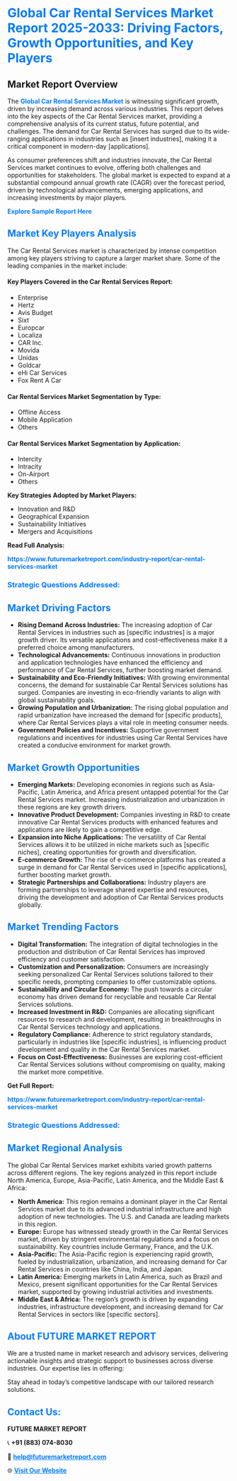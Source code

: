 <h1 style="color: #007BFF;">Global Car Rental Services Market Report 2025-2033: Driving Factors, Growth Opportunities, and Key Players</h1>

<section id="overview">
<h2>Market Report Overview</h2>
<p>The <a href="https://www.futuremarketreport.com/industry-report/car-rental-services-market" style="color: #007BFF; text-decoration: none;"><strong>Global Car Rental Services Market</strong></a> is witnessing significant growth, driven by increasing demand across various industries. This report delves into the key aspects of the Car Rental Services market, providing a comprehensive analysis of its current status, future potential, and challenges. The demand for Car Rental Services has surged due to its wide-ranging applications in industries such as [insert industries], making it a critical component in modern-day [applications].</p>
<p>As consumer preferences shift and industries innovate, the Car Rental Services market continues to evolve, offering both challenges and opportunities for stakeholders. The global market is expected to expand at a substantial compound annual growth rate (CAGR) over the forecast period, driven by technological advancements, emerging applications, and increasing investments by major players.</p>
</section>

<section id="overview">
<p><a href="https://www.futuremarketreport.com/request-sample/reportId=54278" style="color: #007BFF; text-decoration: none;"><strong>Explore Sample Report Here</strong></a></p>
</section>

<section id="key-players">
<h2 style="color: #007BFF;">Market Key Players Analysis</h2>
<p>The Car Rental Services market is characterized by intense competition among key players striving to capture a larger market share. Some of the leading companies in the market include:</p>
<h4>Key Players Covered in the Car Rental Services Report:</h4>
<ul><li>Enterprise</li><li>Hertz</li><li>Avis Budget</li><li>Sixt</li><li>Europcar</li><li>Localiza</li><li>CAR Inc.</li><li>Movida</li><li>Unidas</li><li>Goldcar</li><li>eHi Car Services</li><li>Fox Rent A Car</li></ul>
<h4>Car Rental Services Market Segmentation by Type:</h4>
<ul><li>Offline Access</li><li>Mobile Application</li><li>Others</li></ul>

<h4>Car Rental Services Market Segmentation by Application:</h4>
<ul><li>Intercity</li><li>Intracity</li><li>On-Airport</li><li>Others</li></ul>
<p><strong>Key Strategies Adopted by Market Players:</strong></p>
<ul>
<li>Innovation and R&D</li>
<li>Geographical Expansion</li>
<li>Sustainability Initiatives</li>
<li>Mergers and Acquisitions</li>
</ul>
</section>

<section>
<p><strong>Read Full Analysis: </strong></p><a href="https://www.futuremarketreport.com/industry-report/car-rental-services-market" style="color: #007BFF; text-decoration: none;"><strong>https://www.futuremarketreport.com/industry-report/car-rental-services-market</strong></a>
<h3 style="color: #007BFF;">Strategic Questions Addressed:</h3>
</section>

<section id="driving-factors">
<h2 style="color: #007BFF;">Market Driving Factors</h2>
<ul>
<li><strong>Rising Demand Across Industries:</strong> The increasing adoption of Car Rental Services in industries such as [specific industries] is a major growth driver. Its versatile applications and cost-effectiveness make it a preferred choice among manufacturers.</li>
<li><strong>Technological Advancements:</strong> Continuous innovations in production and application technologies have enhanced the efficiency and performance of Car Rental Services, further boosting market demand.</li>
<li><strong>Sustainability and Eco-Friendly Initiatives:</strong> With growing environmental concerns, the demand for sustainable Car Rental Services solutions has surged. Companies are investing in eco-friendly variants to align with global sustainability goals.</li>
<li><strong>Growing Population and Urbanization:</strong> The rising global population and rapid urbanization have increased the demand for [specific products], where Car Rental Services plays a vital role in meeting consumer needs.</li>
<li><strong>Government Policies and Incentives:</strong> Supportive government regulations and incentives for industries using Car Rental Services have created a conducive environment for market growth.</li>
</ul>
</section>

<section id="growth-opportunities">
<h2 style="color: #007BFF;">Market Growth Opportunities</h2>
<ul>
<li><strong>Emerging Markets:</strong> Developing economies in regions such as Asia-Pacific, Latin America, and Africa present untapped potential for the Car Rental Services market. Increasing industrialization and urbanization in these regions are key growth drivers.</li>
<li><strong>Innovative Product Development:</strong> Companies investing in R&D to create innovative Car Rental Services products with enhanced features and applications are likely to gain a competitive edge.</li>
<li><strong>Expansion into Niche Applications:</strong> The versatility of Car Rental Services allows it to be utilized in niche markets such as [specific niches], creating opportunities for growth and diversification.</li>
<li><strong>E-commerce Growth:</strong> The rise of e-commerce platforms has created a surge in demand for Car Rental Services used in [specific applications], further boosting market growth.</li>
<li><strong>Strategic Partnerships and Collaborations:</strong> Industry players are forming partnerships to leverage shared expertise and resources, driving the development and adoption of Car Rental Services products globally.</li>
</ul>
</section>

<section id="trending-factors">
<h2 style="color: #007BFF;">Market Trending Factors</h2>
<ul>
<li><strong>Digital Transformation:</strong> The integration of digital technologies in the production and distribution of Car Rental Services has improved efficiency and customer satisfaction.</li>
<li><strong>Customization and Personalization:</strong> Consumers are increasingly seeking personalized Car Rental Services solutions tailored to their specific needs, prompting companies to offer customizable options.</li>
<li><strong>Sustainability and Circular Economy:</strong> The push towards a circular economy has driven demand for recyclable and reusable Car Rental Services solutions.</li>
<li><strong>Increased Investment in R&D:</strong> Companies are allocating significant resources to research and development, resulting in breakthroughs in Car Rental Services technology and applications.</li>
<li><strong>Regulatory Compliance:</strong> Adherence to strict regulatory standards, particularly in industries like [specific industries], is influencing product development and quality in the Car Rental Services market.</li>
<li><strong>Focus on Cost-Effectiveness:</strong> Businesses are exploring cost-efficient Car Rental Services solutions without compromising on quality, making the market more competitive.</li>
</ul>
</section>

<section>
<p><strong>Get Full Report: </strong></p><a href="https://www.futuremarketreport.com/industry-report/car-rental-services-market" style="color: #007BFF; text-decoration: none;"><strong>https://www.futuremarketreport.com/industry-report/car-rental-services-market</strong></a>
<h3 style="color: #007BFF;">Strategic Questions Addressed:</h3>
</section>


<section id="regional-analysis">
<h2 style="color: #007BFF;">Market Regional Analysis</h2>
<p>The global Car Rental Services market exhibits varied growth patterns across different regions. The key regions analyzed in this report include North America, Europe, Asia-Pacific, Latin America, and the Middle East & Africa:</p>
<ul>
<li><strong>North America:</strong> This region remains a dominant player in the Car Rental Services market due to its advanced industrial infrastructure and high adoption of new technologies. The U.S. and Canada are leading markets in this region.</li>
<li><strong>Europe:</strong> Europe has witnessed steady growth in the Car Rental Services market, driven by stringent environmental regulations and a focus on sustainability. Key countries include Germany, France, and the U.K.</li>
<li><strong>Asia-Pacific:</strong> The Asia-Pacific region is experiencing rapid growth, fueled by industrialization, urbanization, and increasing demand for Car Rental Services in countries like China, India, and Japan.</li>
<li><strong>Latin America:</strong> Emerging markets in Latin America, such as Brazil and Mexico, present significant opportunities for the Car Rental Services market, supported by growing industrial activities and investments.</li>
<li><strong>Middle East & Africa:</strong> The region’s growth is driven by expanding industries, infrastructure development, and increasing demand for Car Rental Services in sectors like [specific sectors].</li>
</ul>
</section>

<footer>
<h2 style="color: #007BFF;">About FUTURE MARKET REPORT</h2>
<p>We are a trusted name in market research and advisory services, delivering actionable insights and strategic support to businesses across diverse industries. Our expertise lies in offering:</p>

<p>Stay ahead in today’s competitive landscape with our tailored research solutions.</p>

<h2 style="color: #007BFF;">Contact Us:</h2>
<p><strong>FUTURE MARKET REPORT</strong></p>
<p>📞 <strong>+91 (883) 074-8030</strong></p>
<p>📧 <strong><a href="mailto:help@futuremarketreport.com" style="color: #007BFF;">help@futuremarketreport.com</a></strong></p>
<p>🌐 <strong><a href="https://www.futuremarketreport.com/" style="color: #007BFF;">Visit Our Website</a></strong></p>
</footer>